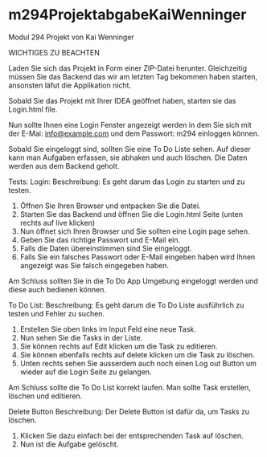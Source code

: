 # m294ProjektabgabeKaiWenninger
Modul 294 Projekt von Kai Wenninger

WICHTIGES ZU BEACHTEN

Laden Sie sich das Projekt in Form einer ZIP-Datei herunter. Gleichzeitig müssen Sie das Backend das wir am letzten Tag bekommen haben starten, ansonsten läfut die Applikation nicht.

Sobald Sie das Projekt mit Ihrer IDEA geöffnet haben, starten sie das Login.html file.

Nun sollte Ihnen eine Login Fenster angezeigt werden in dem Sie sich mit der E-Mai: info@example.com und dem Passwort: m294 einloggen können.

Sobald Sie eingeloggt sind, sollten Sie eine To Do Liste sehen. Auf dieser kann man Aufgaben erfassen, sie abhaken und auch löschen. Die Daten werden aus dem Backend geholt.


Tests:
Login:
Beschreibung:
Es geht darum das Login zu starten und zu testen.
1. Öffnen Sie Ihren Browser und entpacken Sie die Datei.
2. Starten Sie das Backend und öffnen Sie die Login.html Seite (unten rechts auf live klicken)
3. Nun öffnet sich Ihren Browser und Sie sollten eine Login page sehen.
4. Geben Sie das richtige Passwort und E-Mail ein.
5. Falls die Daten übereinstimmen sind Sie eingeloggt.
6. Falls Sie ein falsches Passwort oder E-Mail eingeben haben wird Ihnen angezeigt was Sie falsch eingegeben haben.

Am Schluss sollten Sie in die To Do App Umgebung eingeloggt werden und diese auch bedienen können.

To Do List:
Beschreibung:
Es geht darum die To Do Liste ausführlich zu testen und Fehler zu suchen.
1. Erstellen Sie oben links im Input Feld eine neue Task.
2. Nun sehen Sie die Tasks in der Liste.
3. Sie können rechts auf Edit klicken um die Task zu editieren.
4. Sie können ebenfalls rechts auf delete klicken um die Task zu löschen.
5. Unten rechts sehen Sie ausserdem auch noch einen Log out Button um wieder auf die Login Seite zu gelangen.

Am Schluss sollte die To Do List korrekt laufen. Man sollte Task erstellen, löschen und editieren.

Delete Button
Beschreibung:
Der Delete Button ist dafür da, um Tasks zu löschen.
1. Klicken Sie dazu einfach bei der entsprechenden Task auf löschen.
2. Nun ist die Aufgabe gelöscht.
